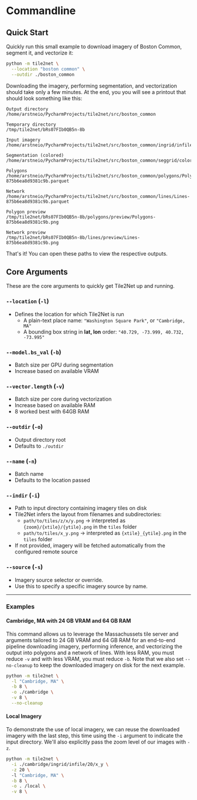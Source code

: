 # Commandline

## Quick Start

Quickly run this small example to download imagery of Boston Common, segment it, and vectorize it:

```bash
python -m tile2net \
  --location "boston common" \
  --outdir ./boston_common
```

Downloading the imagery, performing segmentation, 
and vectorization should take only a few minutes. At the end, you you will see a printout that should look 
something like this:

```
Output directory      
/home/arstneio/PycharmProjects/tile2net/src/boston_common

Temporary directory   
/tmp/tile2net/bRs07FIb0QB5n-8b

Input imagery         
/home/arstneio/PycharmProjects/tile2net/src/boston_common/ingrid/infile

Segmentation (colored)
/home/arstneio/PycharmProjects/tile2net/src/boston_common/seggrid/colored

Polygons              
/home/arstneio/PycharmProjects/tile2net/src/boston_common/polygons/Polygons-875b6ea8d9381c9b.parquet

Network               
/home/arstneio/PycharmProjects/tile2net/src/boston_common/lines/Lines-875b6ea8d9381c9b.parquet

Polygon preview       
/tmp/tile2net/bRs07FIb0QB5n-8b/polygons/preview/Polygons-875b6ea8d9381c9b.png

Network preview       
/tmp/tile2net/bRs07FIb0QB5n-8b/lines/preview/Lines-875b6ea8d9381c9b.png
```

That's it! You can open these paths to view the respective outputs. 

## Core Arguments

These are the core arguments to quickly get Tile2Net up and running.

### `--location` (`-l`)
- Defines the location for which Tile2Net is run
  - A plain-text place name: `"Washington Square Park"`, or `"Cambridge, MA"`  
  - A bounding box string in **lat, lon** order: `"40.729, -73.999, 40.732, -73.995"`

### `--model.bs_val` (`-b`)
- Batch size per GPU during segmentation
- Increase based on available VRAM

### `--vector.length` (`-v`)
- Batch size per core during vectorization
- Increase based on available RAM
- 8 worked best with 64GB RAM

### `--outdir` (`-o`)
- Output directory root
- Defaults to `./outdir` 

### `--name` (`-n`)
- Batch name
- Defaults to the location passed

### `--indir` (`-i`)
- Path to input directory containing imagery tiles on disk
- Tile2Net infers the layout from filenames and subdirectories:
  - `path/to/tiles/z/x/y.png` → interpreted as `{zoom}/{xtile}/{ytile}.png` in the `tiles` folder
  - `path/to/tiles/x_y.png` → interpreted as `{xtile}_{ytile}.png` in the `tiles` folder  
- If not provided, imagery will be fetched automatically from the configured remote source

### `--source` (`-s`)
- Imagery source selector or override.  
- Use this to specify a specific imagery source by name.
---

### Examples

#### Cambridge, MA with 24 GB VRAM and 64 GB RAM
This command allows us to leverage the Massachussets tile server and arguments tailored to 24 GB VRAM and 64 GB RAM 
for an end-to-end pipeline downloading imagery, performing inference, and vectorizing the output into polygons and a 
network of lines. With less RAM, you must reduce `-v` and with less VRAM, you must reduce `-b`. Note that we also set 
`--no-cleanup` to keep the downloaded imagery on disk for the next example.

```bash
python -m tile2net \
  -l "Cambridge, MA" \
  -b 8 \
  -o ./cambridge \
  -v 8 \
  --no-cleanup 
```

#### Local Imagery
To demonstrate the use of local imagery, we can reuse the downloaded imagery with the last step, this time using the 
`-i` argument to indicate the input directory. We'll also explicitly pass the zoom level of our images with `-z`. 

```bash
python -m tile2net \
  -i ./cambridge/ingrid/infile/20/x_y \
  -z 20 \ 
  -l "Cambridge, MA" \
  -b 8 \
  -o . /local \
  -v 8 \
```
